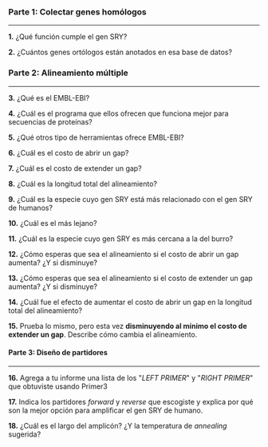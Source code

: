 ### Parte 1: Colectar genes homólogos

---

**1.** ¿Qué función cumple el gen SRY?

**2.** ¿Cuántos genes ortólogos están anotados en esa base de datos?

### Parte 2: Alineamiento múltiple

---

**3.** ¿Qué es el EMBL-EBI?

**4.** ¿Cuál es el programa que ellos ofrecen que funciona mejor para secuencias de proteínas?

**5.** ¿Qué otros tipo de herramientas ofrece EMBL-EBI? 

**6.** ¿Cuál es el costo de abrir un gap? 

**7.** ¿Cuál es el costo de extender un gap?

**8.** ¿Cuál es la longitud total del alineamiento?

**9.** ¿Cuál es la especie cuyo gen SRY está más relacionado con el gen SRY de humanos?

**10.** ¿Cuál es el más lejano?

**11.** ¿Cuál es la especie cuyo gen SRY es más cercana a la del burro?

**12.** ¿Cómo esperas que sea el alineamiento si el costo de abrir un gap aumenta? ¿Y si disminuye?

**13.** ¿Cómo esperas que sea el alineamiento si el costo de extender un gap aumenta? ¿Y si disminuye?

**14.** ¿Cuál fue el efecto de aumentar el costo de abrir un gap en la longitud total del alineamiento? 

**15.** Prueba lo mismo, pero esta vez **disminuyendo al mínimo el costo de extender un gap**. Describe cómo cambia el alineamiento.

#### Parte 3: Diseño de partidores

---

**16.** Agrega a tu informe una lista de los "_LEFT PRIMER_" y "_RIGHT PRIMER_" que obtuviste usando Primer3

**17.** Indica los partidores _forward_ y _reverse_ que escogiste y explica por qué son la mejor opción para amplificar el gen SRY de humano. 

**18.** ¿Cuál es el largo del amplicón? ¿Y la temperatura de _annealing_ sugerida?

